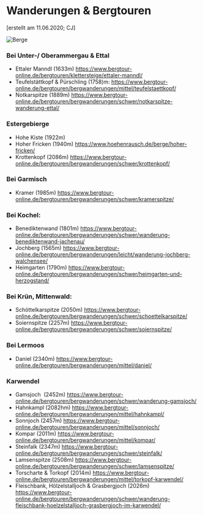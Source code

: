 Wanderungen & Bergtouren
===============
[erstellt am 11.06.2020; CJ]

![Berge](https://a.travel-assets.com/findyours-php/viewfinder/images/res70/32000/32826-Garmisch-Partenkirchen.jpg)


### Bei Unter-/ Oberammergau & Ettal

- Ettaler Manndl (1633m) <https://www.bergtour-online.de/bergtouren/klettersteige/ettaler-manndl/>
- Teufelstättkopf & Pürschling  (1758)m: <https://www.bergtour-online.de/bergtouren/bergwanderungen/mittel/teufelstaettkopf/>
- Notkarspitze (1889m)  <https://www.bergtour-online.de/bergtouren/bergwanderungen/schwer/notkarspitze-wanderung-ettal/>



### Estergebierge

- Hohe Kiste (1922m)
- Hoher Fricken (1940m) <https://www.hoehenrausch.de/berge/hoher-fricken/>
- Krottenkopf (2086m) <https://www.bergtour-online.de/bergtouren/bergwanderungen/schwer/krottenkopf/>



### Bei Garmisch 

- Kramer (1985m)  <https://www.bergtour-online.de/bergtouren/bergwanderungen/schwer/kramerspitze/>



### Bei Kochel:

- Benediktenwand (1801m)  <https://www.bergtour-online.de/bergtouren/bergwanderungen/schwer/wanderung-benediktenwand-jachenau/> 
- Jochberg (1565m) <https://www.bergtour-online.de/bergtouren/bergwanderungen/leicht/wanderung-jochberg-walchensee/>
- Heimgarten (1790m)  <https://www.bergtour-online.de/bergtouren/bergwanderungen/schwer/heimgarten-und-herzogstand/>



### Bei Krün, Mittenwald:

- Schöttelkarspitze (2050m)  <https://www.bergtour-online.de/bergtouren/bergwanderungen/schwer/schoettelkarspitze/>
- Soiernspitze (2257m) <https://www.bergtour-online.de/bergtouren/bergwanderungen/schwer/soiernspitze/>



### Bei Lermoos

- Daniel (2340m)  <https://www.bergtour-online.de/bergtouren/bergwanderungen/mittel/daniel/>



### Karwendel 

- Gamsjoch  (2452m)  <https://www.bergtour-online.de/bergtouren/bergwanderungen/schwer/wanderung-gamsjoch/>
- Hahnkampl (2082hm) <https://www.bergtour-online.de/bergtouren/bergwanderungen/mittel/hahnkampl/>
- Sonnjoch (2457m) <https://www.bergtour-online.de/bergtouren/bergwanderungen/mittel/sonnjoch/> 
- Kompar (2011m) <https://www.bergtour-online.de/bergtouren/bergwanderungen/mittel/kompar/>
- Steinfalk (2347m) <https://www.bergtour-online.de/bergtouren/bergwanderungen/schwer/steinfalk/>
- Lamsenspitze (2508m) <https://www.bergtour-online.de/bergtouren/bergwanderungen/schwer/lamsenspitze/>
- Torscharte & Torkopf (2014m) <https://www.bergtour-online.de/bergtouren/bergwanderungen/mittel/torkopf-karwendel/>
- Fleischbank, Hölzelstalljoch & Grasbergjoch (2026m) <https://www.bergtour-online.de/bergtouren/bergwanderungen/schwer/wanderung-fleischbank-hoelzelstalljoch-grasbergjoch-im-karwendel/>



